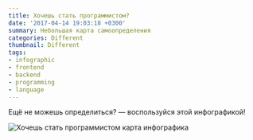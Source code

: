 ```yaml
---
title: Хочешь стать программистом?
date: '2017-04-14 19:03:18 +0300'
summary: Небольшая карта самоопределения
categories: Different
thumbnail: Different
tags:
- infographic 
- frontend
- backend
- programming 
- language 
---
```


Ещё не можешь определиться? — воспользуйся этой инфографикой!

![Хочешь стать программистом карта инфографика](http://i.imgur.com/mrI1l1L.jpg)